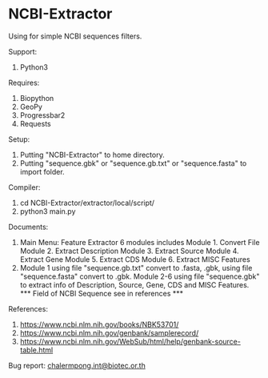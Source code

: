 # NCBI-Extractor

Using for simple NCBI sequences filters.

Support:
  1. Python3

Requires:
  1. Biopython
  2. GeoPy
  3. Progressbar2
  4. Requests

Setup:
  1. Putting "NCBI-Extractor" to home directory.
  2. Putting "sequence.gbk" or "sequence.gb.txt" or "sequence.fasta" to import folder.

Compiler:
  1. cd NCBI-Extractor/extractor/local/script/
  2. python3 main.py

Documents:
  1. Main Menu: Feature Extractor 6 modules includes 
      Module 1. Convert File
      Module 2. Extract Description
	    Module 3. Extract Source
	    Module 4. Extract Gene
	    Module 5. Extract CDS
	    Module 6. Extract MISC Features
  2. Module 1 using file "sequence.gb.txt" convert to .fasta, .gbk, using file "sequence.fasta" convert to .gbk.
  Module 2-6 using file "sequence.gbk" to extract info of Description, Source, Gene, CDS and MISC Features.
  *** Field of NCBI Sequence see in references ***

References:
  1. https://www.ncbi.nlm.nih.gov/books/NBK53701/
  2. https://www.ncbi.nlm.nih.gov/genbank/samplerecord/
  3. https://www.ncbi.nlm.nih.gov/WebSub/html/help/genbank-source-table.html

Bug report:
chalermpong.int@biotec.or.th
